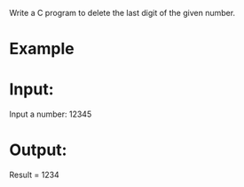 Write a C program to delete the last digit of the given number.

# Example
# Input:
Input a number: 12345
# Output: 
Result = 1234
